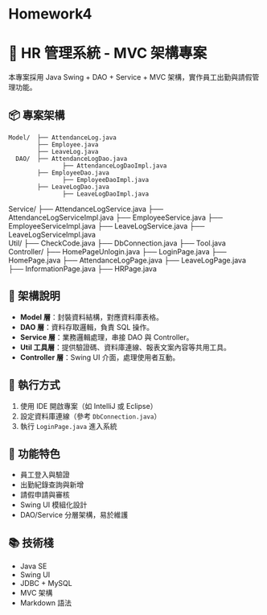 # Homework4

# 🧱 HR 管理系統 - MVC 架構專案

本專案採用 Java Swing + DAO + Service + MVC 架構，實作員工出勤與請假管理功能。

## 📦 專案架構
    Model/  ├── AttendanceLog.java 
            ├── Employee.java 
            ├── LeaveLog.java
      DAO/  ├── AttendanceLogDao.java
                   ├── AttendanceLogDaoImpl.java
            ├── EmployeeDao.java
                   ├── EmployeeDaoImpl.java
            ├── LeaveLogDao.java
                   ├── LeaveLogDaoImpl.java               
   Service/ ├── AttendanceLogService.java
                   ├── AttendanceLogServiceImpl.java
            ├── EmployeeService.java
                   ├── EmployeeServiceImpl.java
            ├── LeaveLogService.java
                   ├── LeaveLogServiceImpl.java         
      Util/ ├── CheckCode.java
            ├── DbConnection.java
            ├── Tool.java        
Controller/ ├── HomePageUnlogin.java
                    ├── LoginPage.java
                            ├── HomePage.java
                            ├── AttendanceLogPage.java
                            ├── LeaveLogPage.java
                            ├── InformationPage.java
                            ├── HRPage.java


## 🧭 架構說明

- **Model 層**：封裝資料結構，對應資料庫表格。
- **DAO 層**：資料存取邏輯，負責 SQL 操作。
- **Service 層**：業務邏輯處理，串接 DAO 與 Controller。
- **Util 工具層**：提供驗證碼、資料庫連線、報表文案內容等共用工具。
- **Controller 層**：Swing UI 介面，處理使用者互動。

## 🚀 執行方式

1. 使用 IDE 開啟專案（如 IntelliJ 或 Eclipse）
2. 設定資料庫連線（參考 `DbConnection.java`）
3. 執行 `LoginPage.java` 進入系統

## 📌 功能特色

- 員工登入與驗證
- 出勤紀錄查詢與新增
- 請假申請與審核
- Swing UI 模組化設計
- DAO/Service 分層架構，易於維護

## 📚 技術棧

- Java SE
- Swing UI
- JDBC + MySQL
- MVC 架構
- Markdown 語法


